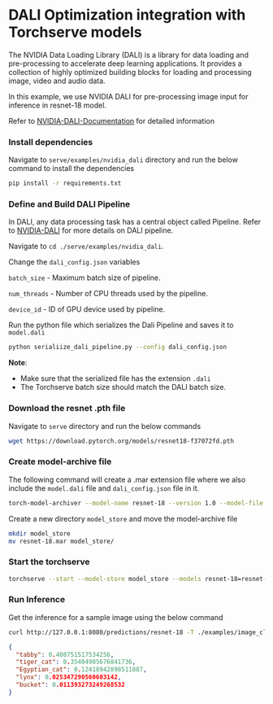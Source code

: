 # DALI Optimization integration with Torchserve models

The NVIDIA Data Loading Library (DALI) is a library for data loading and pre-processing to accelerate deep learning applications. It provides a collection of highly optimized building blocks for loading and processing image, video and audio data.

In this example, we use NVIDIA DALI for pre-processing image input for inference in resnet-18 model.

Refer to [NVIDIA-DALI-Documentation](https://docs.nvidia.com/deeplearning/dali/user-guide/docs/index.html) for detailed information

### Install dependencies

Navigate to `serve/examples/nvidia_dali` directory and run the below command to install the dependencies

```bash
pip install -r requirements.txt
```

### Define and Build DALI Pipeline

In DALI, any data processing task has a central object called Pipeline.
Refer to [NVIDIA-DALI](https://github.com/NVIDIA/DALI) for more details on DALI pipeline.

Navigate to `cd ./serve/examples/nvidia_dali`.

Change the `dali_config.json` variables

`batch_size` - Maximum batch size of pipeline.

`num_threads` - Number of CPU threads used by the pipeline.

`device_id` - ID of GPU device used by pipeline.

Run the python file which serializes the Dali Pipeline and saves it to `model.dali`

```bash
python serialiize_dali_pipeline.py --config dali_config.json
```

**__Note__**:

- Make sure that the serialized file has the extension `.dali`
- The Torchserve batch size should match the DALI batch size.

### Download the resnet .pth file

Navigate to `serve` directory and run the below commands

```bash
wget https://download.pytorch.org/models/resnet18-f37072fd.pth
```

### Create model-archive file

The following command will create a .mar extension file where we also include the `model.dali` file and `dali_config.json` file in it.

```bash
torch-model-archiver --model-name resnet-18 --version 1.0 --model-file ./examples/image_classifier/resnet_18/model.py --serialized-file resnet18-f37072fd.pth --handler image_classifier --extra-files ./examples/image_classifier/index_to_name.json,./examples/nvidia_dali/model.dali,./examples/nvidia_dali/dali_config.json
```

Create a new directory `model_store` and move the model-archive file

```bash
mkdir model_store
mv resnet-18.mar model_store/
```

### Start the torchserve

```bash
torchserve --start --model-store model_store --models resnet-18=resnet-18.mar
```

### Run Inference

Get the inference for a sample image using the below command

```bash
curl http://127.0.0.1:8080/predictions/resnet-18 -T ./examples/image_classifier/kitten.jpg
```

```json
{
  "tabby": 0.408751517534256,
  "tiger_cat": 0.35404905676841736,
  "Egyptian_cat": 0.12418942898511887,
  "lynx": 0.025347290560603142,
  "bucket": 0.011393273249268532
}
```
